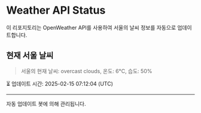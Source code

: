
# Weather API Status

이 리포지토리는 OpenWeather API를 사용하여 서울의 날씨 정보를 자동으로 업데이트합니다.

## 현재 서울 날씨
> 서울의 현재 날씨: overcast clouds, 온도: 6°C, 습도: 50%

⏳ 업데이트 시간: 2025-02-15 07:12:04 (UTC)

---
자동 업데이트 봇에 의해 관리됩니다.
